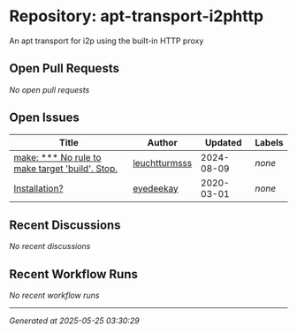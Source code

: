 # Repository: apt-transport-i2phttp

An apt transport for i2p using the built-in HTTP proxy

## Open Pull Requests


*No open pull requests*


## Open Issues


| Title | Author | Updated | Labels |
|-------|--------|---------|--------|
| [make: *** No rule to make target 'build'.  Stop.](https://github.com/eyedeekay/apt-transport-i2phttp/issues/2) | [leuchtturmsss](https://github.com/leuchtturmsss) | 2024-08-09 | *none* |
| [Installation?](https://github.com/eyedeekay/apt-transport-i2phttp/issues/1) | [eyedeekay](https://github.com/eyedeekay) | 2020-03-01 | *none* |



## Recent Discussions


*No recent discussions*


## Recent Workflow Runs


*No recent workflow runs*


---
*Generated at 2025-05-25 03:30:29*
